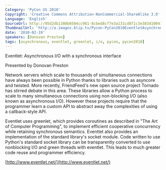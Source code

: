```yaml
---
Category: 'PyCon US 2010'
Copyright: 'Creative Commons Attribution-NonCommercial-ShareAlike 3.0'
Language: 'English'
SourceUrl: http://05d2db1380b6504cc981-8cbed8cf7e3a131cd8f1c3e383d10041.r93.cf2.rackcdn.com/pycon-us-2010/244_eventlet-asynchronous-i-o-with-a-synchronous-interface-141.m4v
ThumbnailUrl: 'http://a.images.blip.tv/Pycon-PyCon2010EventletAsynchronousIOWithASynchronousInterface667-479.jpg'
date: '2010-02-19'
speakers: [Donovan Preston]
tags: [asynchronous, eventlet, greenlet, i/o, pycon, pycon2010]
---
```

Eventlet: Asynchronous I/O with a synchronous interface

Presented by Donovan Preston

Network servers which scale to thousands of simultaneous connections have
always been possible in Python thanks to libraries such as asyncore and
twisted. More recently, FriendFeed's new open source project Tornado has
stirred debate in this area. These libraries allow a Python process to scale
to many simultaneous connections using non-blocking I/O (also known as
asynchronous I/O). However these projects require that the programmer learn a
custom API to abstract away the complexities of using a callback-style API.

Eventlet uses greenlet, which provides coroutines as described in "The Art of
Computer Programming", to implement efficient cooperative concurrency while
retaining synchronous semantics. Eventlet also provides an implementation of
the standard library's socket module. Code written to use Python's standard
socket library can be transparently converted to use nonblocking I/O and green
threads with eventlet. This leads to much greater code reuse and programmer
efficiency.

[http://www.eventlet.net/](http://www.eventlet.net/)

